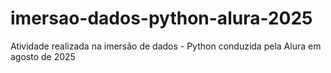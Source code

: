 # imersao-dados-python-alura-2025
Atividade realizada na imersão de dados - Python conduzida pela Alura em agosto de 2025
